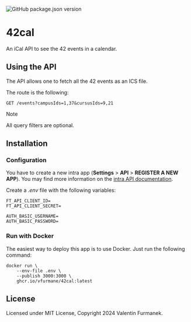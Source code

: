 ![GitHub package.json version](https://img.shields.io/github/package-json/v/vfurmane/42cal)

# 42cal

An iCal API to see the 42 events in a calendar.

## Using the API

The API allows one to fetch all the 42 events as an ICS file.

The route is the following:

```http request
GET /events?campusIds=1,37&cursusIds=9,21
```

> [!NOTE]
> All query filters are optional.

## Installation

### Configuration

You have to create a new intra app (**Settings** > **API** > **REGISTER A NEW APP**). You may find more information on the [intra API documentation](https://api.intra.42.fr/apidoc/guides/getting_started#create-an-application).

Create a *.env* file with the following variables:

```
FT_API_CLIENT_ID=
FT_API_CLIENT_SECRET=

AUTH_BASIC_USERNAME=
AUTH_BASIC_PASSWORD=
```

### Run with Docker

The easiest way to deploy this app is to use Docker. Just run the following command:

```shell
docker run \
    --env-file .env \
    --publish 3000:3000 \
    ghcr.io/vfurmane/42cal:latest
```

## License

Licensed under MIT License, Copyright 2024 Valentin Furmanek.
